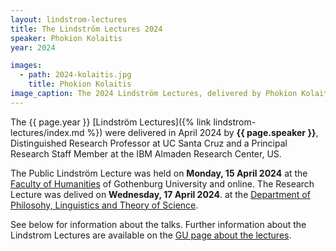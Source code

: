 ```yaml
---
layout: lindstrom-lectures
title: The Lindström Lectures 2024
speaker: Phokion Kolaitis
year: 2024

images: 
  - path: 2024-kolaitis.jpg
    title: Phokion Kolaitis
image_caption: The 2024 Lindström Lectures, delivered by Phokion Kolaitis
---
```


The {{ page.year }} [Lindström Lectures]({% link lindstrom-lectures/index.md %}) were delivered in April 2024 by **{{ page.speaker }}**, Distinguished Research Professor at UC Santa Cruz and a Principal Research Staff Member at the IBM Almaden Research Center, US.

The Public Lindström Lecture was held on **Monday, 15 April 2024** at the [Faculty of Humanities](https://www.gu.se/en/humanities) of Gothenburg University and online. 
The Research Lecture was delived on **Wednesday, 17 April 2024**. at the [Department of Philosohy, Linguistics and Theory of Science](https://www.gu.se/en/flov).

See below for information about the talks. 
Further information about the Lindstrom Lectures are available on the [GU page about the lectures](https://www.gu.se/en/flov/the-lindstrom-lectures).
